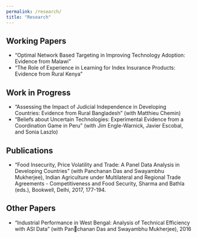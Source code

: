 ```yaml
---
permalink: /research/
title: "Research"
---
```

## Working Papers

* “Optimal Network Based Targeting in Improving Technology Adoption: Evidence from Malawi”
* “The Role of Experience in Learning for Index Insurance Products: Evidence from Rural Kenya”

## Work in Progress

* “Assessing the Impact of Judicial Independence in Developing Countries: Evidence from Rural Bangladesh” (with Matthieu Chemin)
* “Beliefs about Uncertain Technologies: Experimental Evidence from a Coordination Game in Peru” (with Jim Engle-Warnick, Javier Escobal, and Sonia Laszlo)

## Publications

* “Food Insecurity, Price Volatility and Trade: A Panel Data Analysis in Developing Countries” (with Panchanan Das and Swayambhu Mukherjee), Indian Agriculture under Multilateral and Regional Trade Agreements - Competitiveness and Food Security, Sharma and Bathla (eds.), Bookwell, Delhi, 2017, 177-194.

## Other Papers

* “Industrial Performance in West Bengal: Analysis of Technical Efficiency with ASI Data” (with Panchanan Das and Swayambhu Mukherjee), 2016

